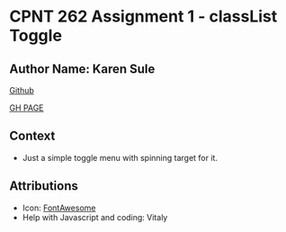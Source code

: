 # CPNT 262 Assignment 1 - classList Toggle

## Author Name: Karen Sule

[Github](https://github.com/nerakmari/cpnt262-a1)

[GH PAGE](https://nerakmari.github.io/cpnt262-a1/)

## Context 

- Just a simple toggle menu with spinning target for it. 

## Attributions 

- Icon: [FontAwesome](https://fontawesome.com/license/free)
- Help with Javascript and coding: Vitaly